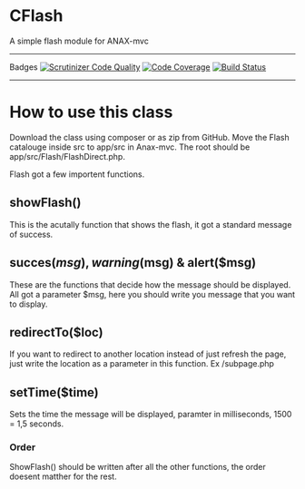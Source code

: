 # CFlash
A simple flash module for ANAX-mvc
_____
Badges [![Scrutinizer Code Quality](https://scrutinizer-ci.com/g/zackebth/CFlashMessagephpmvc/badges/quality-score.png?b=master)](https://scrutinizer-ci.com/g/zackebth/CFlashMessagephpmvc/?branch=master) [![Code Coverage](https://scrutinizer-ci.com/g/zackebth/CFlashMessagephpmvc/badges/coverage.png?b=master)](https://scrutinizer-ci.com/g/zackebth/CFlashMessagephpmvc/?branch=master) [![Build Status](https://scrutinizer-ci.com/g/zackebth/CFlashMessagephpmvc/badges/build.png?b=master)](https://scrutinizer-ci.com/g/zackebth/CFlashMessagephpmvc/build-status/master)
_____




# How to use this class
Download the class using composer or as zip from GitHub. Move the Flash catalouge inside src to app/src in Anax-mvc.
The root should be app/src/Flash/FlashDirect.php.

Flash got a few importent functions.

## showFlash()
This is the acutally function that shows the flash, it got a standard message of success.

## succes($msg), warning($msg) & alert($msg)
These are the functions that decide how the message should be displayed. All got a parameter $msg, here you should write you message that you want to display.

## redirectTo($loc)
If you want to redirect to another location instead of just refresh the page, just write the location as a parameter in this function. Ex /subpage.php

## setTime($time)
Sets the time the message will be displayed, paramter in milliseconds, 1500 = 1,5 seconds.

### Order
ShowFlash() should be written after all the other functions, the order doesent matther for the rest.
